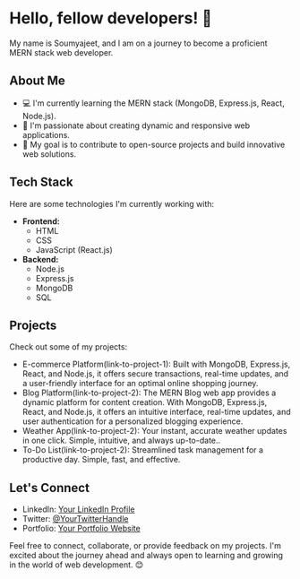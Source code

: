 # Hello, fellow developers! 👋

My name is Soumyajeet, and I am on a journey to become a proficient MERN stack web developer.

## About Me
- 💻 I'm currently learning the MERN stack (MongoDB, Express.js, React, Node.js).
- 🌱 I'm passionate about creating dynamic and responsive web applications.
- 🚀 My goal is to contribute to open-source projects and build innovative web solutions.

## Tech Stack
Here are some technologies I'm currently working with:
- **Frontend:**
  - HTML
  - CSS
  - JavaScript (React.js)
- **Backend:**
  - Node.js
  - Express.js
  - MongoDB
  - SQL

## Projects
Check out some of my projects:
- E-commerce Platform(link-to-project-1): Built with MongoDB, Express.js, React, and Node.js, it offers secure transactions, real-time updates, and a user-friendly interface for an optimal online shopping journey.
- Blog Platform(link-to-project-2): The MERN Blog web app provides a dynamic platform for content creation. With MongoDB, Express.js, React, and Node.js, it offers an intuitive interface, real-time updates, and user authentication for a personalized blogging experience.
- Weather App(link-to-project-2): Your instant, accurate weather updates in one click. Simple, intuitive, and always up-to-date..
- To-Do List(link-to-project-2): Streamlined task management for a productive day. Simple, fast, and effective.

## Let's Connect
- LinkedIn: [Your LinkedIn Profile](link-to-linkedin)
- Twitter: [@YourTwitterHandle](link-to-twitter)
- Portfolio: [Your Portfolio Website](link-to-portfolio)

Feel free to connect, collaborate, or provide feedback on my projects. I'm excited about the journey ahead and always open to learning and growing in the world of web development. 😊

